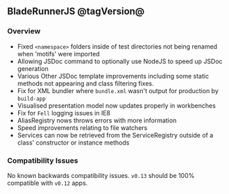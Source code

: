 ## BladeRunnerJS @tagVersion@

### Overview

- Fixed `<namespace>` folders inside of test directories not being renamed when 'motifs' were imported
- Allowing JSDoc command to optionally use NodeJS to speed up JSDoc generation
- Various Other JSDoc template improvements including some static methods not appearing and class filtering fixes.
- Fix for XML bundler where `bundle.xml` wasn't output for production by `build-app`
- Visualised presentation model now updates properly in workbenches
- Fix for `Fell` logging issues in IE8
- AliasRegistry nows throws errors with more information
- Speed improvements relating to file watchers
- Services can now be retrieved from the ServiceRegistry outside of a class' constructor or instance methods

### Compatibility Issues

No known backwards compatibility issues. `v0.13` should be 100% compatible with `v0.12` apps.
